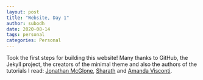 ```yaml
---
layout: post
title: "Website, Day 1"
author: subodh
date: 2020-08-14  
tags: personal
categories: Personal
---
```


Took the first steps for building this website! Many thanks to GitHub, the Jekyll project, the creators of the minimal theme and also the authors of the tutorials I read: [Jonathan McGlone](http://jmcglone.com/guides/github-pages/), [Sharath](https://blog.webjeda.com/jekyll-categories/) and [Amanda Visconti](https://programminghistorian.org/en/lessons/building-static-sites-with-jekyll-github-pages).
